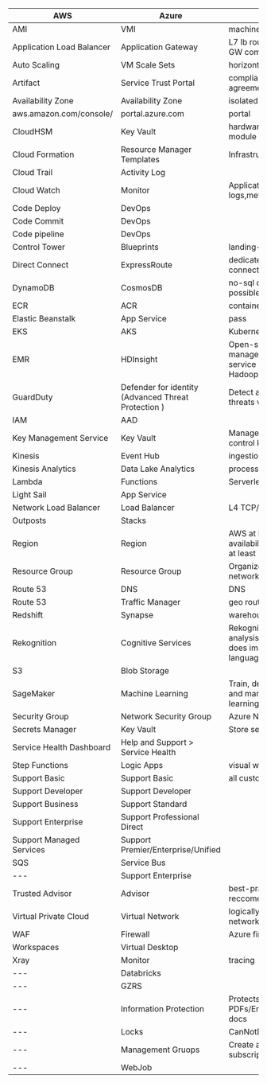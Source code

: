 | AWS	                     | Azure                        | Note                       | 
| ------------------------ | -----------------------------|----------------------------|
| AMI                      | VMI                          | machine images|
| Application Load Balancer| Application Gateway          | L7 lb routing. Azure App GW comes with a WAF.|
| Auto Scaling             | VM Scale Sets                | horizontal scaling|
| Artifact                 | Service Trust Portal         | compliance reports and agreements|
| Availability Zone        | Availability Zone            | isolated locations|
| aws.amazon.com/console/  | portal.azure.com             | portal|
| CloudHSM                 | Key Vault                    | hardware security module|
| Cloud Formation          | Resource Manager Templates   | Infrastructure as Code|
| Cloud Trail              | Activity Log                 | |
| Cloud Watch              | Monitor                      | Application logs,metrics,alarms|
| Code Deploy              | DevOps                       | |
| Code Commit              | DevOps                       | |
| Code pipeline            | DevOps                       | |
| Control Tower            | Blueprints                   | landing-zones|
| Direct Connect           | ExpressRoute                 | dedicated on-prem connection to the cloud|
| DynamoDB                 | CosmosDB                     | no-sql db, multi-region possible|
| ECR                      | ACR                          | container registry|
| Elastic Beanstalk        | App Service                  | pass |
| EKS                      | AKS                          | Kubernetes|
| EMR                      | HDInsight                    | Open-source, managed, analytics service in the cloud. Hadoop/Spark|
| GuardDuty                | Defender for identity (Advanced Threat Protection )   | Detect and investigate threats vs baseline|
| IAM                      | AAD                          | |
| Key Management Service   | Key Vault                    | Manage, create, and control keys |
| Kinesis                  | Event Hub                    | ingestion|
| Kinesis Analytics        | Data Lake Analytics          | process data in parallel|
| Lambda                   | Functions                    | Serverless Compute|
| Light Sail               | App Service                  | |
| Network Load Balancer    | Load Balancer                | L4 TCP/UDP|
| Outposts                 | Stacks                       | |
| Region                   | Region                       | AWS at least 2 availability zones. Azure at least 3 zones.|
| Resource Group           | Resource Group               | Organize, vms, storage, network devices.|
| Route 53                 | DNS                          | DNS|
| Route 53                 | Traffic Manager              | geo routing|
| Redshift                 | Synapse                      | warehouse |
| Rekognition              | Cognitive Services           | Rekognition does image analysis only. Cognitive does images, speech, language, decision. |
| S3                       | Blob Storage                 | |
| SageMaker                | Machine Learning             | Train, deploy, automate, and manage machine learning models.|
| Security Group           | Network Security Group       | Azure NSG is L3/L4 |
| Secrets Manager          | Key Vault                    | Store secrets|
| Service Health Dashboard | Help and Support > Service Health | |
| Step Functions           | Logic Apps                   | visual workflow |
| Support Basic            | Support Basic                | all customers|
| Support Developer        | Support Developer            | |
| Support Business         | Support Standard             | |
| Support Enterprise       | Support Professional Direct  | |
| Support Managed Services | Support Premier/Enterprise/Unified   | |
| SQS                      | Service Bus                  | |
| ---                      | Support Enterprise           | |
| Trusted Advisor          | Advisor                      | best-practice reccomendations|
| Virtual Private Cloud    | Virtual Network              | logically isolated network |
| WAF                      | Firewall                     | Azure firewall is L4/L7 |
| Workspaces               | Virtual Desktop              |  |
| Xray                     | Monitor                      | tracing |
| ---                      | Databricks                   | |
| ---                      | GZRS                         | |
| ---                      | Information Protection       | Protects PDFs/Emails/Offics docs|
| ---                      | Locks                        | CanNotDelete/ReadOnly|
| ---                      | Management Gruops            | Create a hierarchy of subscriptions.  |
| ---                      | WebJob                       | |
